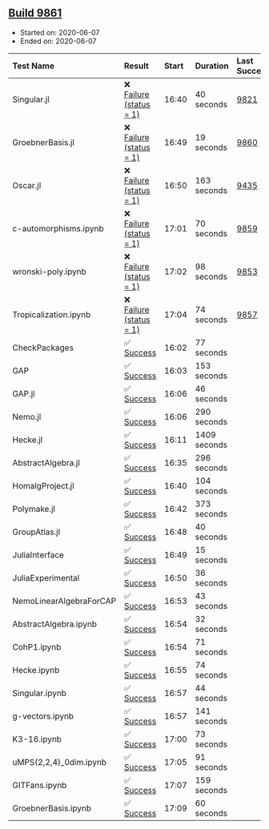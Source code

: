 ## [Build 9861](https://oscarci.mathematik.uni-kl.de/job/oscar/9861/)

* Started on: 2020-06-07
* Ended on: 2020-06-07

| Test Name    | Result | Start | Duration | Last Success | First Failure |
|:-------------|:-------|:------|:---------|:-------------|:--------------|
| Singular.jl | ❌ [Failure (status = 1)](https://oscarci.mathematik.uni-kl.de/job/oscar/9861/artifact/logs/build-9861/Singular.jl.log) | 16:40 | 40 seconds | [9821](https://oscarci.mathematik.uni-kl.de/job/oscar/9821/) | [9822](https://oscarci.mathematik.uni-kl.de/job/oscar/9822/) |
| GroebnerBasis.jl | ❌ [Failure (status = 1)](https://oscarci.mathematik.uni-kl.de/job/oscar/9861/artifact/logs/build-9861/GroebnerBasis.jl.log) | 16:49 | 19 seconds | [9860](https://oscarci.mathematik.uni-kl.de/job/oscar/9860/) | [9861](https://oscarci.mathematik.uni-kl.de/job/oscar/9861/) |
| Oscar.jl | ❌ [Failure (status = 1)](https://oscarci.mathematik.uni-kl.de/job/oscar/9861/artifact/logs/build-9861/Oscar.jl.log) | 16:50 | 163 seconds | [9435](https://oscarci.mathematik.uni-kl.de/job/oscar/9435/) | [9436](https://oscarci.mathematik.uni-kl.de/job/oscar/9436/) |
| c-automorphisms.ipynb | ❌ [Failure (status = 1)](https://oscarci.mathematik.uni-kl.de/job/oscar/9861/artifact/logs/build-9861/c-automorphisms.ipynb.log) | 17:01 | 70 seconds | [9859](https://oscarci.mathematik.uni-kl.de/job/oscar/9859/) | [9860](https://oscarci.mathematik.uni-kl.de/job/oscar/9860/) |
| wronski-poly.ipynb | ❌ [Failure (status = 1)](https://oscarci.mathematik.uni-kl.de/job/oscar/9861/artifact/logs/build-9861/wronski-poly.ipynb.log) | 17:02 | 98 seconds | [9853](https://oscarci.mathematik.uni-kl.de/job/oscar/9853/) | [9854](https://oscarci.mathematik.uni-kl.de/job/oscar/9854/) |
| Tropicalization.ipynb | ❌ [Failure (status = 1)](https://oscarci.mathematik.uni-kl.de/job/oscar/9861/artifact/logs/build-9861/Tropicalization.ipynb.log) | 17:04 | 74 seconds | [9857](https://oscarci.mathematik.uni-kl.de/job/oscar/9857/) | [9858](https://oscarci.mathematik.uni-kl.de/job/oscar/9858/) |
| CheckPackages | ✅ [Success](https://oscarci.mathematik.uni-kl.de/job/oscar/9861/artifact/logs/build-9861/CheckPackages.log) | 16:02 | 77 seconds |  |  |
| GAP | ✅ [Success](https://oscarci.mathematik.uni-kl.de/job/oscar/9861/artifact/logs/build-9861/GAP.log) | 16:03 | 153 seconds |  |  |
| GAP.jl | ✅ [Success](https://oscarci.mathematik.uni-kl.de/job/oscar/9861/artifact/logs/build-9861/GAP.jl.log) | 16:06 | 46 seconds |  |  |
| Nemo.jl | ✅ [Success](https://oscarci.mathematik.uni-kl.de/job/oscar/9861/artifact/logs/build-9861/Nemo.jl.log) | 16:06 | 290 seconds |  |  |
| Hecke.jl | ✅ [Success](https://oscarci.mathematik.uni-kl.de/job/oscar/9861/artifact/logs/build-9861/Hecke.jl.log) | 16:11 | 1409 seconds |  |  |
| AbstractAlgebra.jl | ✅ [Success](https://oscarci.mathematik.uni-kl.de/job/oscar/9861/artifact/logs/build-9861/AbstractAlgebra.jl.log) | 16:35 | 296 seconds |  |  |
| HomalgProject.jl | ✅ [Success](https://oscarci.mathematik.uni-kl.de/job/oscar/9861/artifact/logs/build-9861/HomalgProject.jl.log) | 16:40 | 104 seconds |  |  |
| Polymake.jl | ✅ [Success](https://oscarci.mathematik.uni-kl.de/job/oscar/9861/artifact/logs/build-9861/Polymake.jl.log) | 16:42 | 373 seconds |  |  |
| GroupAtlas.jl | ✅ [Success](https://oscarci.mathematik.uni-kl.de/job/oscar/9861/artifact/logs/build-9861/GroupAtlas.jl.log) | 16:48 | 40 seconds |  |  |
| JuliaInterface | ✅ [Success](https://oscarci.mathematik.uni-kl.de/job/oscar/9861/artifact/logs/build-9861/JuliaInterface.log) | 16:49 | 15 seconds |  |  |
| JuliaExperimental | ✅ [Success](https://oscarci.mathematik.uni-kl.de/job/oscar/9861/artifact/logs/build-9861/JuliaExperimental.log) | 16:50 | 36 seconds |  |  |
| NemoLinearAlgebraForCAP | ✅ [Success](https://oscarci.mathematik.uni-kl.de/job/oscar/9861/artifact/logs/build-9861/NemoLinearAlgebraForCAP.log) | 16:53 | 43 seconds |  |  |
| AbstractAlgebra.ipynb | ✅ [Success](https://oscarci.mathematik.uni-kl.de/job/oscar/9861/artifact/logs/build-9861/AbstractAlgebra.ipynb.log) | 16:54 | 32 seconds |  |  |
| CohP1.ipynb | ✅ [Success](https://oscarci.mathematik.uni-kl.de/job/oscar/9861/artifact/logs/build-9861/CohP1.ipynb.log) | 16:54 | 71 seconds |  |  |
| Hecke.ipynb | ✅ [Success](https://oscarci.mathematik.uni-kl.de/job/oscar/9861/artifact/logs/build-9861/Hecke.ipynb.log) | 16:55 | 74 seconds |  |  |
| Singular.ipynb | ✅ [Success](https://oscarci.mathematik.uni-kl.de/job/oscar/9861/artifact/logs/build-9861/Singular.ipynb.log) | 16:57 | 44 seconds |  |  |
| g-vectors.ipynb | ✅ [Success](https://oscarci.mathematik.uni-kl.de/job/oscar/9861/artifact/logs/build-9861/g-vectors.ipynb.log) | 16:57 | 141 seconds |  |  |
| K3-16.ipynb | ✅ [Success](https://oscarci.mathematik.uni-kl.de/job/oscar/9861/artifact/logs/build-9861/K3-16.ipynb.log) | 17:00 | 73 seconds |  |  |
| uMPS(2,2,4)_0dim.ipynb | ✅ [Success](https://oscarci.mathematik.uni-kl.de/job/oscar/9861/artifact/logs/build-9861/uMPS-2-2-4-_0dim.ipynb.log) | 17:05 | 91 seconds |  |  |
| GITFans.ipynb | ✅ [Success](https://oscarci.mathematik.uni-kl.de/job/oscar/9861/artifact/logs/build-9861/GITFans.ipynb.log) | 17:07 | 159 seconds |  |  |
| GroebnerBasis.ipynb | ✅ [Success](https://oscarci.mathematik.uni-kl.de/job/oscar/9861/artifact/logs/build-9861/GroebnerBasis.ipynb.log) | 17:09 | 60 seconds |  |  |
